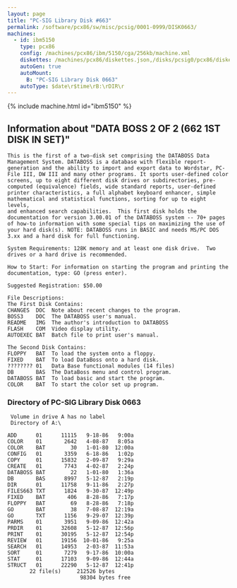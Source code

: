 ```yaml
---
layout: page
title: "PC-SIG Library Disk #663"
permalink: /software/pcx86/sw/misc/pcsig/0001-0999/DISK0663/
machines:
  - id: ibm5150
    type: pcx86
    config: /machines/pcx86/ibm/5150/cga/256kb/machine.xml
    diskettes: /machines/pcx86/diskettes.json,/disks/pcsig0/pcx86/diskettes.json
    autoGen: true
    autoMount:
      B: "PC-SIG Library Disk 0663"
    autoType: $date\r$time\rB:\rDIR\r
---
```


{% include machine.html id="ibm5150" %}

## Information about "DATA BOSS 2 OF 2 (662 1ST DISK IN SET)"

    This is the first of a two-disk set comprising the DATABOSS Data
    Management System. DATABOSS is a database with flexible report-
    generation and the ability to import and export data to Wordstar, PC-
    File III, DW III and many other programs. It sports user-defined color
    screens, up to eight different disk drives or subdirectories, pre-
    computed (equivalence) fields, wide standard reports, user-defined
    printer characteristics, a full alphabet keyboard enhancer, simple
    mathematical and statistical functions, sorting for up to eight levels,
    and enhanced search capabilities.  This first disk holds the
    documentation for version 3.00.01 of the DATABOSS system -- 70+ pages
    of how-to information with some special tips on maximizing the use of
    your hard disk(s). NOTE: DATABOSS runs in BASIC and needs MS/PC DOS
    3.xx and a hard disk for full functioning.
    
    System Requirements: 128K memory and at least one disk drive.  Two
    drives or a hard drive is recommended.
    
    How to Start: For information on starting the program and printing the
    documentation, type: GO (press enter).
    
    Suggested Registration: $50.00
    
    File Descriptions:
    The First Disk Contains:
    CHANGES  DOC  Note about recent changes to the program.
    BOSS3    DOC  The DATABOSS user's manual.
    README   IMG  The author's introduction to DATABOSS
    FLASH    COM  Video display utility.
    AUTOEXEC BAT  Batch file to print user's manual.
    
    The Second Disk Contains:
    FLOPPY   BAT  To load the system onto a floppy.
    FIXED    BAT  To load DataBoss onto a hard disk.
    ???????? 01   Data Base functional modules (14 files)
    DB       BAS  The DataBoss menu and control program.
    DATABOSS BAT  To load basic and start the program.
    COLOR    BAT  To start the color set up program.

### Directory of PC-SIG Library Disk 0663

     Volume in drive A has no label
     Directory of A:\

    ADD      01      11115   9-18-86   9:00a
    COLOR    01       2642   4-08-87   8:05a
    COLOR    BAT        30   1-01-80  12:00a
    CONFIG   01       3359   6-18-86   1:02p
    COPY     01      15832   2-09-87   9:29a
    CREATE   01       7743   4-02-87   2:24p
    DATABOSS BAT        22   1-01-80   1:36a
    DB       BAS      8997   5-12-87   2:19p
    DIR      01      11758   9-11-86   2:27p
    FILES663 TXT      1824   9-30-87  12:49p
    FIXED    BAT       406   8-28-86   7:17p
    FLOPPY   BAT        69   8-28-86   7:18p
    GO       BAT        38   7-08-87  12:19a
    GO       TXT      1156   9-29-07  12:39p
    PARMS    01       3951   9-09-86  12:42a
    PRDIR    01      32608   5-12-87  12:56p
    PRINT    01      30195   5-12-87  12:54p
    REVIEW   01      19156  10-01-86   9:25a
    SEARCH   01      14953   2-03-87  11:53a
    SORT     01       7279   9-17-86  10:00a
    STAT     01      17103   9-09-86  12:44a
    STRUCT   01      22290   5-12-87  12:41p
           22 file(s)     212526 bytes
                           98304 bytes free

